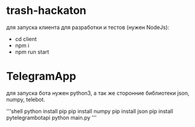 # trash-hackaton

для запуска клиента для разработки и тестов (нужен NodeJs):

<ul>
    <li>cd client</li>
    <li>npm i</li>
    <li>npm run start</li>
</ul>

# TelegramApp

для запуска бота нужен python3, а так же сторонние библиотеки json, numpy, telebot.

'''shell
python install pip
pip install numpy
pip install json
pip install pytelegrambotapi
python main.py
'''
    
